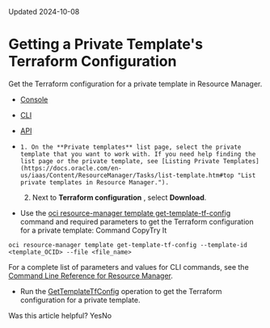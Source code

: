 Updated 2024-10-08
# Getting a Private Template's Terraform Configuration
Get the Terraform configuration for a private template in Resource Manager.
  * [Console](https://docs.oracle.com/en-us/iaas/Content/ResourceManager/Tasks/get-template-tf-config.htm)
  * [CLI](https://docs.oracle.com/en-us/iaas/Content/ResourceManager/Tasks/get-template-tf-config.htm)
  * [API](https://docs.oracle.com/en-us/iaas/Content/ResourceManager/Tasks/get-template-tf-config.htm)


  *     1. On the **Private templates** list page, select the private template that you want to work with. If you need help finding the list page or the private template, see [Listing Private Templates](https://docs.oracle.com/en-us/iaas/Content/ResourceManager/Tasks/list-template.htm#top "List private templates in Resource Manager.").
    2. Next to **Terraform configuration** , select **Download**.
  * Use the [oci resource-manager template get-template-tf-config](https://docs.oracle.com/iaas/tools/oci-cli/latest/oci_cli_docs/cmdref/resource-manager/template/get-template-tf-config.html) command and required parameters to get the Terraform configuration for a private template:
Command
CopyTry It
```
oci resource-manager template get-template-tf-config --template-id <template_OCID> --file <file_name>
```

For a complete list of parameters and values for CLI commands, see the [Command Line Reference for Resource Manager](https://docs.oracle.com/iaas/tools/oci-cli/latest/oci_cli_docs/cmdref/resource-manager.html).
  * Run the [GetTemplateTfConfig](https://docs.oracle.com/iaas/api/#/en/resourcemanager/latest/Template/GetTemplateTfConfig) operation to get the Terraform configuration for a private template.


Was this article helpful?
YesNo

